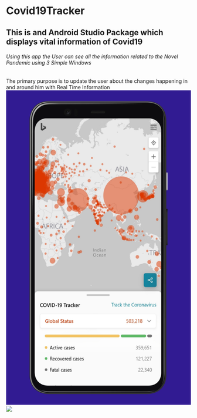 # Covid19Tracker
## This is and Android Studio Package which displays vital information of Covid19 
###### Using this app the User can see all the information related to the Novel Pandemic using 3 Simple Windows
The primary purpose is to update the user about the changes happening in and around him with Real Time Information
![Image of Detailed Information](https://github.com/the-rebooted-coder/Covid19Tracker/blob/master/app/Detailed%20Information.png)
<img src="https://github.com/favicon.ico" width="48">
